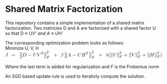 # Shared Matrix Factorization

This repository contains a simple implementation of a shared matrix factorization.
Two matricies D and A are factorized with a shared factor U so that
D &#x2248; U*V'  and A &#x2248; U*H'

The corresponding optimization problem looks as follows:  
Minimize U, V, H   
![](opti.gif)

Where the last term is added for regularization and *F* is the Frobenius norm 

An SGD based update rule is used to iterativly compute the solution.
